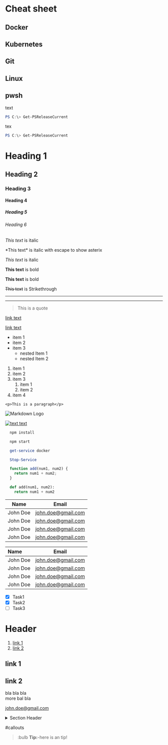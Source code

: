 # Cheat sheet

## Docker

## Kubernetes

## Git

## Linux

## pwsh
text

```powershell
PS C:\> Get-PSReleaseCurrent
```
tex


```powershell
PS C:\> Get-PSReleaseCurrent
```

<!-- Headings -->
# Heading 1
## Heading 2
### Heading 3
#### Heading 4
##### Heading 5
###### Heading 6

<!-- Italics -->
*This text* is italic

\*This text* is italic with escape to show asterix

_This text_ is italic

<!-- Bold -->
**This text** is bold

__This text__ is bold

<!-- Strikethrough -->
~~This text~~ is Strikethrough

<!-- Horizontal Rule -->
---
___

<!-- Blockquote -->
> This is a quote

<!-- Links -->
[link text](https://google.com)

[link text](https://google.com "hoover over text")

<!-- UL -->
* item 1
* item 2
* item 3
  * nested Item 1
  * nested Item 2

<!-- OL -->
1. item 1
1. item 2
1. item 3
   1. item 1
   1. item 2
1. item 4   

<!-- Inline code block -->
`<p>This is a paragraph</p>`

<!-- Image -->
![Markdown Logo](https://markdown-here.com/img/icon256.png)

[![text text](./imags/image.png)](https://google.com)

<!-- Github Markdown -->

<!-- Code block -->
```bash
  npm install

  npm start
```
```powershell
  get-service docker

  Stop-Service
```
```javascript
  function add(num1, num2) {
    return num1 + num2;
  }
```
```python
  def add(num1, num2):
    return num1 + num2
```

<!-- Tabels -->
| Name      | Email              |
| --------- | ------------------ |
| John Doe  | john.doe@gmail.com |
| John Doe  | john.doe@gmail.com |
| John Doe  | john.doe@gmail.com |
| John Doe  | john.doe@gmail.com |

<!-- Tabels with aligment-->
| Name      | Email              |
| :--------- | :------------------: |
| John Doe  | john.doe@gmail.com |
| John Doe  | john.doe@gmail.com |
| John Doe  | john.doe@gmail.com |
| John Doe  | john.doe@gmail.com |


<!-- Task list -->
* [x] Task1
* [x] Task2
* [ ] Task3

<!-- Anchor Ling-->
# Header
1. [link 1](#link-1)
1. [link 2](#link-2)

## link 1

## link 2


<!-- some text-->
bla bla bla <br> more bal bla

<!-- Email Address-->
<john.doe@gmail.com>

<!-- hidden text-->
<details>
    <summary>Section Header</summary>

    Section body text.
    * list 1
    * list 2

</details>

<!-- tip-->
#callouts
> :bulb **Tip:**-here is an tip!

